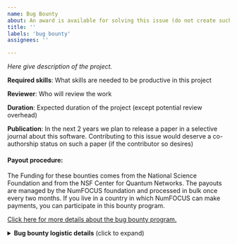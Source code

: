 ```yaml
---
name: Bug Bounty
about: An award is available for solving this issue (do not create such issues unless you are providing an award)
title: ''
labels: 'bug bounty'
assignees: ''

---
```


*Here give description of the project.*

**Required skills**: What skills are needed to be productive in this project

**Reviewer**: Who will review the work

**Duration**: Expected duration of the project (except potential review overhead)

**Publication**: In the next 2 years we plan to release a paper in a selective journal about this software. Contributing to this issue would deserve a co-authorship status on such a paper (if the contributor so desires)

#### Payout procedure:

The Funding for these bounties comes from the National Science Foundation and from the NSF Center for Quantum Networks. The payouts are managed by the NumFOCUS foundation and processed in bulk once every two months. If you live in a country in which NumFOCUS can make payments, you can participate in this bounty program.

[Click here for more details about the bug bounty program.](https://github.com/QuantumSavory/.github/blob/main/BUG_BOUNTIES.md)

<details>
<summary><strong>Bug bounty logistic details</strong> (click to expand)</summary>

To claim exclusive time to work on this bounty either post a comment here or message [skrastanov@umass.edu](mailto:skrastanov@umass.edu) with:

- your name
- github username
- **(optional)** a brief list of previous pertinent projects you have engaged in

Currently the project is claimed by `no one` until `...`.

If you want to, you can work on this project without making a claim, however claims are encouraged to give you and other contributors peace of mind. Whoever has made a claim takes precedence when solutions are considered.

You can always propose your own funded project, if you would like to contribute something of value that is not yet covered by an official bounty.
</details>